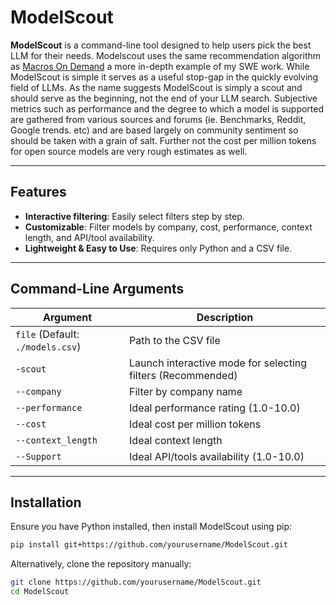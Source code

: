 # ModelScout

**ModelScout** is a command-line tool designed to help users pick the best LLM for their needs. Modelscout uses the same recommendation algorithm as [Macros On Demand](https://github.com/Hadi-M-Ibrahim/Macros-On-Demand) a more in-depth example of my SWE work. While ModelScout is simple it serves as a useful stop-gap in the quickly evolving field of LLMs. As the name suggests ModelScout is simply a scout and should serve as the beginning, not the end of your LLM search. Subjective metrics such as performance and the degree to which a model is supported are gathered from various sources and forums (ie. Benchmarks, Reddit, Google trends. etc) and are based largely on community sentiment so should be taken with a grain of salt. Further not the cost per million tokens for open source models are very rough estimates as well.

---

## Features
- **Interactive filtering**: Easily select filters step by step.
- **Customizable**: Filter models by company, cost, performance, context length, and API/tool availability.
- **Lightweight & Easy to Use**: Requires only Python and a CSV file.

---

##  Command-Line Arguments

| Argument | Description |
|----------|-------------|
| `file` (Default: `./models.csv`) | Path to the CSV file |
| `-scout` | Launch interactive mode for selecting filters (Recommended) |
| `--company` | Filter by company name |
| `--performance` | Ideal performance rating (1.0-10.0) |
| `--cost` | Ideal cost per million tokens |
| `--context_length` | Ideal context length |
| `--Support` | Ideal API/tools availability (1.0-10.0) |

---

## Installation

Ensure you have Python installed, then install ModelScout using pip:

```sh
pip install git+https://github.com/yourusername/ModelScout.git
```

Alternatively, clone the repository manually:

```sh
git clone https://github.com/yourusername/ModelScout.git
cd ModelScout
```
